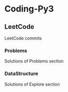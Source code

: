 # Coding-Py3

## LeetCode
LeetCode commits
### Problems
Solutions of Problems section
### DataStructure
Solutions of Explore section